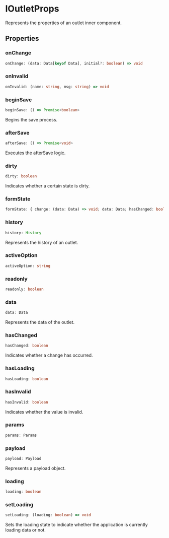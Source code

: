 # IOutletProps

Represents the properties of an outlet inner component.

## Properties

### onChange

```ts
onChange: (data: Data[keyof Data], initial?: boolean) => void
```

### onInvalid

```ts
onInvalid: (name: string, msg: string) => void
```

### beginSave

```ts
beginSave: () => Promise<boolean>
```

Begins the save process.

### afterSave

```ts
afterSave: () => Promise<void>
```

Executes the afterSave logic.

### dirty

```ts
dirty: boolean
```

Indicates whether a certain state is dirty.

### formState

```ts
formState: { change: (data: Data) => void; data: Data; hasChanged: boolean; hasLoading: boolean; hasInvalid: boolean; payload: Payload; id: string; }
```

### history

```ts
history: History
```

Represents the history of an outlet.

### activeOption

```ts
activeOption: string
```

### readonly

```ts
readonly: boolean
```

### data

```ts
data: Data
```

Represents the data of the outlet.

### hasChanged

```ts
hasChanged: boolean
```

Indicates whether a change has occurred.

### hasLoading

```ts
hasLoading: boolean
```

### hasInvalid

```ts
hasInvalid: boolean
```

Indicates whether the value is invalid.

### params

```ts
params: Params
```

### payload

```ts
payload: Payload
```

Represents a payload object.

### loading

```ts
loading: boolean
```

### setLoading

```ts
setLoading: (loading: boolean) => void
```

Sets the loading state to indicate whether the application is currently loading data or not.
